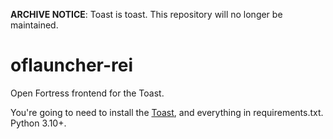 **ARCHIVE NOTICE**: Toast is toast. This repository will no longer be maintained.

# oflauncher-rei
Open Fortress frontend for the Toast.

You're going to need to install the [Toast](http://github.com/int-72h/toast), and everything in requirements.txt. Python 3.10+.
